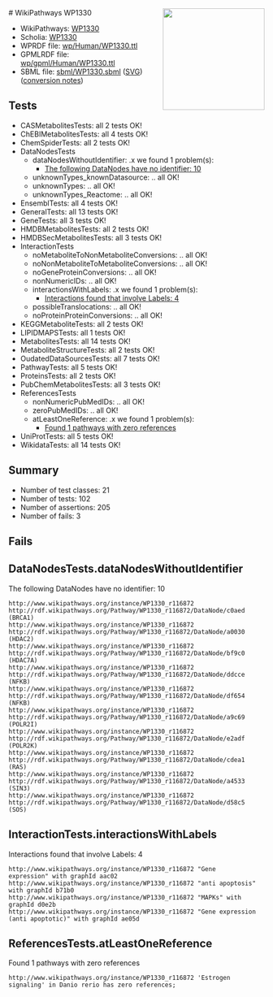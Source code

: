 <img style="float: right; width: 200px" src="../logo.png" />
# WikiPathways WP1330

* WikiPathways: [WP1330](https://identifiers.org/wikipathways:WP1330)
* Scholia: [WP1330](https://scholia.toolforge.org/wikipathways/WP1330)
* WPRDF file: [wp/Human/WP1330.ttl](../wp/Human/WP1330.ttl)
* GPMLRDF file: [wp/gpml/Human/WP1330.ttl](../wp/gpml/Human/WP1330.ttl)
* SBML file: [sbml/WP1330.sbml](../sbml/WP1330.sbml) ([SVG](../sbml/WP1330.svg)) ([conversion notes](../sbml/WP1330.txt))

## Tests
* CASMetabolitesTests: all 2 tests OK!
* ChEBIMetabolitesTests: all 4 tests OK!
* ChemSpiderTests: all 2 tests OK!
* DataNodesTests
    * dataNodesWithoutIdentifier: .x we found 1 problem(s):
        * [The following DataNodes have no identifier: 10](#8792c490)
    * unknownTypes_knownDatasource: .. all OK!
    * unknownTypes: .. all OK!
    * unknownTypes_Reactome: .. all OK!
* EnsemblTests: all 4 tests OK!
* GeneralTests: all 13 tests OK!
* GeneTests: all 3 tests OK!
* HMDBMetabolitesTests: all 2 tests OK!
* HMDBSecMetabolitesTests: all 3 tests OK!
* InteractionTests
    * noMetaboliteToNonMetaboliteConversions: .. all OK!
    * noNonMetaboliteToMetaboliteConversions: .. all OK!
    * noGeneProteinConversions: .. all OK!
    * nonNumericIDs: .. all OK!
    * interactionsWithLabels: .x we found 1 problem(s):
        * [Interactions found that involve Labels: 4](#630d267b)
    * possibleTranslocations: .. all OK!
    * noProteinProteinConversions: .. all OK!
* KEGGMetaboliteTests: all 2 tests OK!
* LIPIDMAPSTests: all 1 tests OK!
* MetabolitesTests: all 14 tests OK!
* MetaboliteStructureTests: all 2 tests OK!
* OudatedDataSourcesTests: all 7 tests OK!
* PathwayTests: all 5 tests OK!
* ProteinsTests: all 2 tests OK!
* PubChemMetabolitesTests: all 3 tests OK!
* ReferencesTests
    * nonNumericPubMedIDs: .. all OK!
    * zeroPubMedIDs: .. all OK!
    * atLeastOneReference: .x we found 1 problem(s):
        * [Found 1 pathways with zero references](#35eb778e)
* UniProtTests: all 5 tests OK!
* WikidataTests: all 14 tests OK!


## Summary

* Number of test classes: 21
* Number of tests: 102
* Number of assertions: 205
* Number of fails: 3

## Fails

<a name="8792c490" />

## DataNodesTests.dataNodesWithoutIdentifier

The following DataNodes have no identifier: 10
```
http://www.wikipathways.org/instance/WP1330_r116872 http://rdf.wikipathways.org/Pathway/WP1330_r116872/DataNode/c0aed (BRCA1)
http://www.wikipathways.org/instance/WP1330_r116872 http://rdf.wikipathways.org/Pathway/WP1330_r116872/DataNode/a0030 (HDAC2)
http://www.wikipathways.org/instance/WP1330_r116872 http://rdf.wikipathways.org/Pathway/WP1330_r116872/DataNode/bf9c0 (HDAC7A)
http://www.wikipathways.org/instance/WP1330_r116872 http://rdf.wikipathways.org/Pathway/WP1330_r116872/DataNode/ddcce (NFKB)
http://www.wikipathways.org/instance/WP1330_r116872 http://rdf.wikipathways.org/Pathway/WP1330_r116872/DataNode/df654 (NFKB)
http://www.wikipathways.org/instance/WP1330_r116872 http://rdf.wikipathways.org/Pathway/WP1330_r116872/DataNode/a9c69 (POLR2I)
http://www.wikipathways.org/instance/WP1330_r116872 http://rdf.wikipathways.org/Pathway/WP1330_r116872/DataNode/e2adf (POLR2K)
http://www.wikipathways.org/instance/WP1330_r116872 http://rdf.wikipathways.org/Pathway/WP1330_r116872/DataNode/cdea1 (RAS)
http://www.wikipathways.org/instance/WP1330_r116872 http://rdf.wikipathways.org/Pathway/WP1330_r116872/DataNode/a4533 (SIN3)
http://www.wikipathways.org/instance/WP1330_r116872 http://rdf.wikipathways.org/Pathway/WP1330_r116872/DataNode/d58c5 (SOS)
```

<a name="630d267b" />

## InteractionTests.interactionsWithLabels

Interactions found that involve Labels: 4
```
http://www.wikipathways.org/instance/WP1330_r116872 "Gene 
expression" with graphId aac02
http://www.wikipathways.org/instance/WP1330_r116872 "anti apoptosis" with graphId b71b0
http://www.wikipathways.org/instance/WP1330_r116872 "MAPKs" with graphId d0e2b
http://www.wikipathways.org/instance/WP1330_r116872 "Gene expression
(anti apoptotic)" with graphId ae05d
```

<a name="35eb778e" />

## ReferencesTests.atLeastOneReference

Found 1 pathways with zero references
```
http://www.wikipathways.org/instance/WP1330_r116872 'Estrogen signaling' in Danio rerio has zero references; 
```

